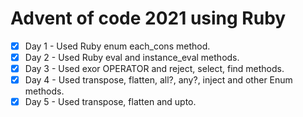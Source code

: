 # Advent of code 2021 using Ruby

- [x] Day 1 - Used Ruby enum each_cons method.
- [x] Day 2 - Used Ruby eval and instance_eval methods.
- [x] Day 3 - Used exor OPERATOR and reject, select, find methods.
- [x] Day 4 - Used transpose, flatten, all?, any?, inject and other Enum methods.
- [x] Day 5 - Used transpose, flatten and upto.
